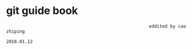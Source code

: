 # **git guide book**

```
                                                      eddited by cao zhiping

2018.01.12
```



